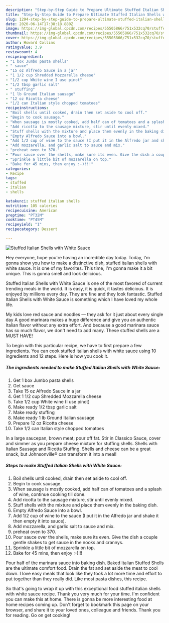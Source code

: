 ```yaml
---
description: "Step-by-Step Guide to Prepare Ultimate Stuffed Italian Shells with White Sauce"
title: "Step-by-Step Guide to Prepare Ultimate Stuffed Italian Shells with White Sauce"
slug: 1294-step-by-step-guide-to-prepare-ultimate-stuffed-italian-shells-with-white-sauce
date: 2020-06-14T17:38:18.880Z
image: https://img-global.cpcdn.com/recipes/55505866/751x532cq70/stuffed-italian-shells-with-white-sauce-recipe-main-photo.jpg
thumbnail: https://img-global.cpcdn.com/recipes/55505866/751x532cq70/stuffed-italian-shells-with-white-sauce-recipe-main-photo.jpg
cover: https://img-global.cpcdn.com/recipes/55505866/751x532cq70/stuffed-italian-shells-with-white-sauce-recipe-main-photo.jpg
author: Howard Collins
ratingvalue: 3.9
reviewcount: 4
recipeingredient:
- "1 box Jumbo pasta shells"
- " sauce"
- "15 oz Alfredo Sauce in a jar"
- "1 1/2 cup Shredded Mozzarella cheese"
- "1/2 cup White wine I use pinot"
- "1/2 tbsp garlic salt"
- " stuffing"
- "1 lb Ground Italian sausage"
- "12 oz Ricotta cheese"
- "1/2 can Italian style chopped tomatoes"
recipeinstructions:
- "Boil shells until cooked, drain then set aside to cool off."
- "Begin to cook sausage."
- "When sausage is mostly cooked, add half can of tomatoes and a splash of wine, continue cooking till done."
- "Add ricotta to the sausage mixture, stir until evenly mixed."
- "Stuff shells with the mixture and place them evenly in the baking dish."
- "Empty Alfredo Sauce into a bowl."
- "Add 1/2 cup of wine to the sauce (I put it in the Alfredo jar and shake it then empty it into sauce)."
- "Add mozzarella, and garlic salt to sauce and mix."
- "preheat oven to 370."
- "Pour sauce over the shells, make sure its even. Give the dish a couple gentle shakes to get sauce in the nooks and crannys."
- "Sprinkle a little bit of mozzarella on top."
- "Bake for 45 mins, then enjoy :-)!!!"
categories:
- Recipe
tags:
- stuffed
- italian
- shells

katakunci: stuffed italian shells 
nutrition: 105 calories
recipecuisine: American
preptime: "PT32M"
cooktime: "PT45M"
recipeyield: "1"
recipecategory: Dessert

---
```



![Stuffed Italian Shells with White Sauce](https://img-global.cpcdn.com/recipes/55505866/751x532cq70/stuffed-italian-shells-with-white-sauce-recipe-main-photo.jpg)

Hey everyone, hope you're having an incredible day today. Today, I'm gonna show you how to make a distinctive dish, stuffed italian shells with white sauce. It is one of my favorites. This time, I'm gonna make it a bit unique. This is gonna smell and look delicious.

Stuffed Italian Shells with White Sauce is one of the most favored of current trending meals in the world. It is easy, it is quick, it tastes delicious. It is enjoyed by millions every day. They are fine and they look fantastic. Stuffed Italian Shells with White Sauce is something which I have loved my whole life.

My kids love red sauce and noodles — they ask for it just about every single day A good marinara makes a huge difference and give you an authentic Italian flavor without any extra effort. And because a good marinara sauce has so much flavor, we don&#39;t need to add many. These stuffed shells are a MUST HAVE!


To begin with this particular recipe, we have to first prepare a few ingredients. You can cook stuffed italian shells with white sauce using 10 ingredients and 12 steps. Here is how you cook it.

<!--inarticleads1-->

##### The ingredients needed to make Stuffed Italian Shells with White Sauce:

1. Get 1 box Jumbo pasta shells
1. Get  sauce
1. Take 15 oz Alfredo Sauce in a jar
1. Get 1 1/2 cup Shredded Mozzarella cheese
1. Take 1/2 cup White wine (I use pinot)
1. Make ready 1/2 tbsp garlic salt
1. Make ready  stuffing
1. Make ready 1 lb Ground Italian sausage
1. Prepare 12 oz Ricotta cheese
1. Take 1/2 can Italian style chopped tomatoes


In a large saucepan, brown meat; pour off fat. Stir in Classico Sauce, cover and simmer as you prepare cheese mixture for stuffing shells. Shells with Italian Sausage and Ricotta Stuffing. Shells and cheese can be a great snack, but Johnsonville® can transform it into a meal! 

<!--inarticleads2-->

##### Steps to make Stuffed Italian Shells with White Sauce:

1. Boil shells until cooked, drain then set aside to cool off.
1. Begin to cook sausage.
1. When sausage is mostly cooked, add half can of tomatoes and a splash of wine, continue cooking till done.
1. Add ricotta to the sausage mixture, stir until evenly mixed.
1. Stuff shells with the mixture and place them evenly in the baking dish.
1. Empty Alfredo Sauce into a bowl.
1. Add 1/2 cup of wine to the sauce (I put it in the Alfredo jar and shake it then empty it into sauce).
1. Add mozzarella, and garlic salt to sauce and mix.
1. preheat oven to 370.
1. Pour sauce over the shells, make sure its even. Give the dish a couple gentle shakes to get sauce in the nooks and crannys.
1. Sprinkle a little bit of mozzarella on top.
1. Bake for 45 mins, then enjoy :-)!!!


Pour half of the marinara sauce into baking dish. Baked Italian Stuffed Shells are the ultimate comfort food. Drain the fat and set aside the meat to cool down. I love easy meals that look like they took a lot more time and effort to put together than they really did. Like most pasta dishes, this recipe. 

So that's going to wrap it up with this exceptional food stuffed italian shells with white sauce recipe. Thank you very much for your time. I'm confident you can make this at home. There is gonna be more interesting food at home recipes coming up. Don't forget to bookmark this page on your browser, and share it to your loved ones, colleague and friends. Thank you for reading. Go on get cooking!
